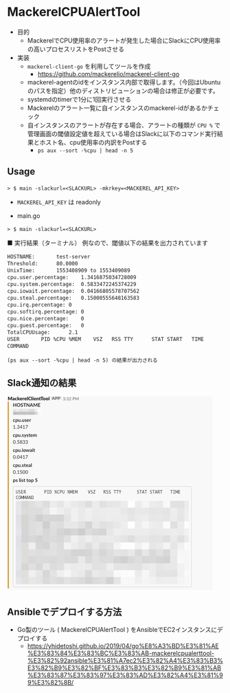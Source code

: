 # MackerelCPUAlertTool

- 目的
  - MackerelでCPU使用率のアラートが発生した場合にSlackにCPU使用率の高いプロセスリストをPostさせる
- 実装
  - `mackerel-client-go` を利用してツールを作成
    - https://github.com/mackerelio/mackerel-client-go
  - mackerel-agentのidをインスタンス内部で取得します。（今回はUbuntuのパスを指定）他のディストリビューションの場合は修正が必要です。  
  - systemdのtimerで1分に1回実行させる
  - Mackerelのアラート一覧に自インスタンスのmackerel-idがあるかチェック
  - 自インスタンスのアラートが存在する場合、アラートの種類が `CPU %` で 管理画面の閾値設定値を超えている場合はSlackに以下のコマンド実行結果とホスト名、cpu使用率の内訳をPostする
    - `ps aux --sort -%cpu | head -n 5`

## Usage

``` 
> $ main -slackurl=<SLACKURL> -mkrkey=<MACKEREL_API_KEY>
```

- `MACKEREL_API_KEY` は readonly

- main.go
``` 
> $ main -slackurl=<SLACKURL>
```

■ 実行結果（ターミナル） 例なので、閾値以下の結果を出力されています
```
HOSTNAME: 		test-server
Threshold: 		80.0000
UnixTime: 		1553408909 to 1553409089
cpu.user.percentage:	1.3416875034728009
cpu.system.percentage:	0.5833472245374229
cpu.iowait.percentage:	0.04166805578707562
cpu.steal.percentage:	0.15000555648163583
cpu.irq.percentage:	0
cpu.softirq.percentage:	0
cpu.nice.percentage:	0
cpu.guest.percentage:	0
TotalCPUUsage: 		2.1
USER       PID %CPU %MEM    VSZ   RSS TTY      STAT START   TIME COMMAND

(ps aux --sort -%cpu | head -n 5) の結果が出力される
```

## Slack通知の結果
![Alt Text](https://github.com/yhidetoshi/Pictures/raw/master/Go_study/mackerel-alert-slack.png)


## Ansibleでデプロイする方法
- Go製のツール ( MackerelCPUAlertTool ) をAnsibleでEC2インスタンスにデプロイする
  - https://yhidetoshi.github.io/2019/04/go%E8%A3%BD%E3%81%AE%E3%83%84%E3%83%BC%E3%83%AB-mackerelcpualerttool-%E3%82%92ansible%E3%81%A7ec2%E3%82%A4%E3%83%B3%E3%82%B9%E3%82%BF%E3%83%B3%E3%82%B9%E3%81%AB%E3%83%87%E3%83%97%E3%83%AD%E3%82%A4%E3%81%99%E3%82%8B/
